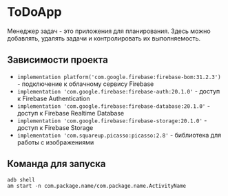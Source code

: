 # ToDoApp
Менеджер задач - это приложения для планирования. Здесь можно добавлять, удалять задачи и контролировать их выполняемость.
## Зависимости проекта
* `implementation platform('com.google.firebase:firebase-bom:31.2.3')` - подключение к облачному сервису Firebase
* `implementation 'com.google.firebase:firebase-auth:20.1.0'` - доступ к Firebase Authentication
* `implementation 'com.google.firebase:firebase-database:20.1.0'` - доступ к Firebase Realtime Database
* `implementation 'com.google.firebase:firebase-storage:20.1.0'` - доступ к Firebase Storage
* `implementation 'com.squareup.picasso:picasso:2.8'` - библиотека для работы с изображениями
## Команда для запуска
```
adb shell
am start -n com.package.name/com.package.name.ActivityName
```

